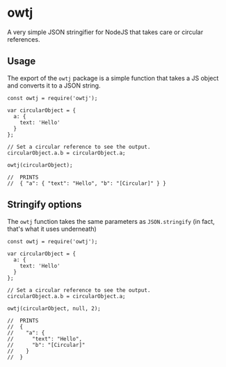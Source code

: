 # owtj
A very simple JSON stringifier for NodeJS that takes care or circular references.

## Usage

The export of the `owtj` package is a simple function that takes a JS object and converts it to a JSON string.

```
const owtj = require('owtj');

var circularObject = {
  a: {
    text: 'Hello'
  }
};

// Set a circular reference to see the output.
circularObject.a.b = circularObject.a;

owtj(circularObject);

//  PRINTS
//  { "a": { "text": "Hello", "b": "[Circular]" } }
```

## Stringify options

The `owtj` function takes the same parameters as `JSON.stringify` (in fact, that's what it uses underneath)


```
const owtj = require('owtj');

var circularObject = {
  a: {
    text: 'Hello'
  }
};

// Set a circular reference to see the output.
circularObject.a.b = circularObject.a;

owtj(circularObject, null, 2);

//  PRINTS
//  { 
//    "a": { 
//      "text": "Hello", 
//      "b": "[Circular]" 
//    } 
//  }
```
